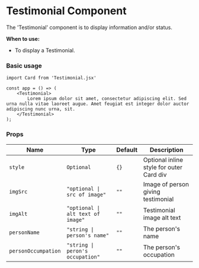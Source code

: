 # Testimonial Component

The 'Testimonial' component is to display information and/or status.

**When to use:**
- To display a Testimonial.


### Basic usage
```
import Card from 'Testimonial.jsx'

const app = () => (
    <Testimonial>
        Lorem ipsum dolor sit amet, consectetur adipiscing elit. Sed urna nulla vitae laoreet augue. Amet feugiat est integer dolor auctor adipiscing nunc urna, sit.
    </Testimonial>
);
```
### Props

| Name      | Type          | Default       | Description                                 |
|-----------|---------------|---------------|---------------------------------------------|
| `style` | `Optional `      | `{}`   | Optional inline style for outer Card div        |
| `imgSrc` | `"optional \| src of image"`    | `""`   |  Image of person giving testimonial |
| `imgAlt` | `"optional \| alt text of image"`    | `""`   | Testimonial image alt text |
| `personName` | `"string \| person's name"`    | `""`   | The person's name|
| `personOccumpation` | `"string \| peron's occupation"`    | `""`   | The person's occupation|
